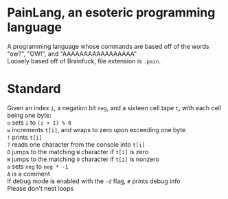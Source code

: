 # PainLang, an esoteric programming language  
A programming language whose commands are based off of the words "ow?", "OW!", and "AAAAAAAAAAAAAAAAA"  
Loosely based off of Brainfuck, file extension is `.pain`.
# Standard  
Given an index `i`, a negation bit `neg`, and a sixteen cell tape `t`, with each cell being one byte:  
`o` sets `i` to `(i + 1) % 8`  
`w` increments `t[i]`, and wraps to zero upon exceeding one byte  
`!` prints `t[i]`  
`?` reads one character from the console into `t[i]`  
`O` jumps to the matching `W` character if `t[i]` is zero  
`W` jumps to the matching `O` character if `t[i]` is nonzero  
`a` sets `neg` to `neg * -1`  
`A` is a comment  
If debug mode is enabled with the `-d` flag, `#` prints debug info  
Please don't nest loops
